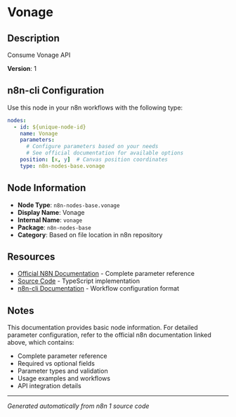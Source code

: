 # Vonage

## Description

Consume Vonage API

**Version**: 1

## n8n-cli Configuration

Use this node in your n8n workflows with the following type:

```yaml
nodes:
  - id: ${unique-node-id}
    name: Vonage
    parameters:
      # Configure parameters based on your needs
      # See official documentation for available options
    position: [x, y]  # Canvas position coordinates
    type: n8n-nodes-base.vonage
```

## Node Information

- **Node Type**: `n8n-nodes-base.vonage`
- **Display Name**: Vonage
- **Internal Name**: `vonage`
- **Package**: `n8n-nodes-base`
- **Category**: Based on file location in n8n repository

## Resources

- [Official N8N Documentation](https://docs.n8n.io/integrations/builtin/app-nodes/n8n-nodes-base.vonage/) - Complete parameter reference
- [Source Code](https://github.com/n8n-io/n8n/blob/master/packages/nodes-base/nodes/Vonage/Vonage.node.ts) - TypeScript implementation
- [n8n-cli Documentation](https://github.com/edenreich/n8n-cli) - Workflow configuration format

## Notes

This documentation provides basic node information. For detailed parameter configuration, 
refer to the official n8n documentation linked above, which contains:

- Complete parameter reference
- Required vs optional fields
- Parameter types and validation
- Usage examples and workflows
- API integration details

---
*Generated automatically from n8n 1 source code*
